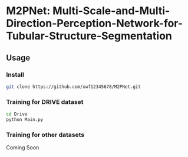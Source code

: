 # M2PNet: Multi-Scale-and-Multi-Direction-Perception-Network-for-Tubular-Structure-Segmentation
## Usage
### Install
```bash
git clone https://github.com/xwf12345678/M2PNet.git
```
### Training for DRIVE dataset
```bash
cd Drive
python Main.py
```
### Training for other datasets
Coming Soon

